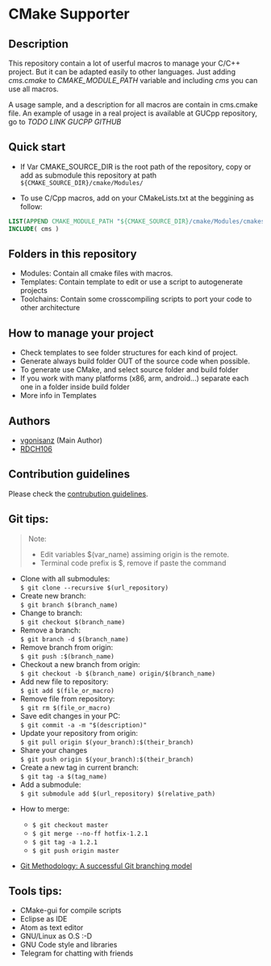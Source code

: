 # CMake Supporter

## Description

This repository contain a lot of userful macros to manage your C/C++ project. But
it can be adapted easily to other languages. Just adding *cms.cmake* to *CMAKE_MODULE_PATH*
variable and including *cms* you can use all macros.

A usage sample, and a description for all macros are contain in cms.cmake file.
An example of usage in a real project is available at GUCpp repository, go to
*TODO LINK GUCPP GITHUB*

## Quick start

- If Var CMAKE_SOURCE_DIR is the root path of the repository, copy or add as submodule this repository at path
```${CMAKE_SOURCE_DIR}/cmake/Modules/```

- To use C/Cpp macros, add on your CMakeLists.txt at the beggining as follow:

```cmake
LIST(APPEND CMAKE_MODULE_PATH "${CMAKE_SOURCE_DIR}/cmake/Modules/cmakesupport")
INCLUDE( cms )
```

## Folders in this repository

- Modules: Contain all cmake files with macros.
- Templates: Contain template to edit or use a script to autogenerate projects
- Toolchains: Contain some crosscompiling scripts to port your code to other architecture

## How to manage your project

- Check templates to see folder structures for each kind of project.
- Generate always build folder OUT of the source code when possible.
- To generate use CMake, and select source folder and build folder
- If you work with many platforms (x86, arm, android...) separate
each one in a folder inside build folder
- More info in Templates

## Authors

* [vgonisanz](https://github.com/vgonisanz) (Main Author)
* [RDCH106](https://github.com/RDCH106)

## Contribution guidelines

Please check the [contrubution guidelines](https://github.com/vgonisanz/cmake-supporter/blob/master/CONTRIBUTING.md).

## Git tips:

> Note:   
> - Edit variables $(var_name) assiming origin is the remote.
> - Terminal code prefix is $, remove if paste the command

- Clone with all submodules:              
```$ git clone --recursive $(url_repository)```
- Create new branch:                     
```$ git branch $(branch_name)```
- Change to branch:                       
```$ git checkout $(branch_name)```
- Remove a branch:                        
```$ git branch -d $(branch_name)```
- Remove branch from origin:              
```$ git push :$(branch_name)```
- Checkout a new branch from origin:      
```$ git checkout -b $(branch_name) origin/$(branch_name)```
- Add new file to repository:             
```$ git add $(file_or_macro)```
- Remove file from repository:            
```$ git rm $(file_or_macro)```
- Save edit changes in your PC:           
```$ git commit -a -m "$(description)"```
- Update your repository from origin:     
```$ git pull origin $(your_branch):$(their_branch)```
- Share your changes                      
```$ git push origin $(your_branch):$(their_branch)```
- Create a new tag in current branch:     
```$ git tag -a $(tag_name)```
- Add a submodule:                        
```$ git submodule add $(url_repository) $(relative_path)```

* How to merge:
  - ```$ git checkout master```
  - ```$ git merge --no-ff hotfix-1.2.1```
  - ```$ git tag -a 1.2.1```
  - ```$ git push origin master```


* [Git Methodology: A successful Git branching model](http://nvie.com/posts/a-successful-git-branching-model/)

## Tools tips:

- CMake-gui for compile scripts
- Eclipse as IDE
- Atom as text editor
- GNU/Linux as O.S :-D
- GNU Code style and libraries
- Telegram for chatting with friends
